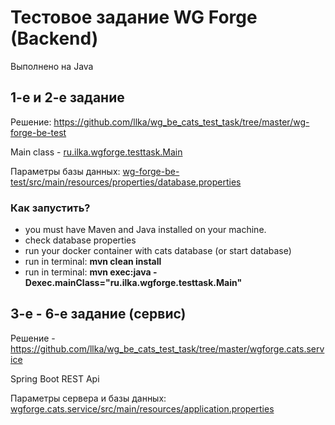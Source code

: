 # Тестовое задание WG Forge (Backend)

Выполнено на Java

## 1-е и 2-е задание
Решение: https://github.com/llka/wg_be_cats_test_task/tree/master/wg-forge-be-test

Main class - [ru.ilka.wgforge.testtask.Main](https://github.com/llka/wg_be_cats_test_task/blob/master/wg-forge-be-test/src/main/java/ru/ilka/wgforge/testtask/Main.java)

Параметры базы данных: [wg-forge-be-test/src/main/resources/properties/database.properties](https://github.com/llka/wg_be_cats_test_task/blob/master/wg-forge-be-test/src/main/resources/properties/database.properties)

### Как запустить?
  - you must have Maven and Java installed on your machine.
  - check database properties 
  - run your docker container with cats database (or start database)
  - run in terminal: **mvn clean install**
  - run in terminal: **mvn exec:java -Dexec.mainClass="ru.ilka.wgforge.testtask.Main"**

## 3-е - 6-е задание (сервис)

Решение -  https://github.com/llka/wg_be_cats_test_task/tree/master/wgforge.cats.service

Spring Boot REST Api

Параметры сервера и базы данных: [wgforge.cats.service/src/main/resources/application.properties](https://github.com/llka/wg_be_cats_test_task/blob/master/wgforge.cats.service/src/main/resources/application.properties)


